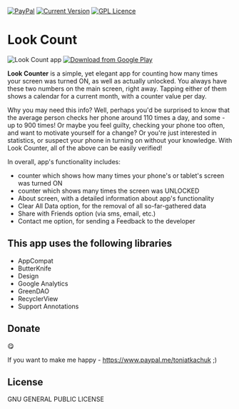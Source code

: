 [![PayPal](https://img.shields.io/badge/%24-paypal-f39c12.svg)][paypal-donation]
[![Current Version](https://img.shields.io/badge/release-1.0-blue.svg)](https://github.com/lomza/screenlookcount/releases)
[![GPL Licence](https://img.shields.io/aur/license/yaourt.svg)](https://opensource.org/licenses/GPL-3.0/)

# Look Count
![Look Count app](https://s21.postimg.org/9s1594h07/image.png)
[![Download from Google Play](https://play.google.com/intl/en_us/badges/images/badge_new.png)](https://play.google.com/store/apps/details?id=com.totemsoft.screenlookcount)

**Look Counter** is a simple, yet elegant app for counting how many times your screen was turned ON, as well as actually unlocked. You always have these two numbers on the main screen, right away. Tapping either of them shows a calendar for a current month, with a counter value per day.

Why you may need this info? Well, perhaps you'd be surprised to know that the average person checks her phone around 110 times a day, and some - up to 900 times! Or maybe you feel guilty, checking your phone too often, and want to motivate yourself for a change? Or you're just interested in statistics, or suspect your phone in turning on without your knowledge. With Look Counter, all of the above can be easily verified!

In overall, app's functionality includes:

* counter which shows how many times your phone's or tablet's screen was turned ON
* counter which shows many times the screen was UNLOCKED
* About screen, with a detailed information about app's functionality
* Clear All Data option, for the removal of all so-far-gathered data
* Share with Friends option (via sms, email, etc.)
* Contact me option, for sending a Feedback to the developer


## This app uses the following libraries

* AppCompat
* ButterKnife
* Design
* Google Analytics
* GreenDAO
* RecyclerView
* Support Annotations


## Donate

:yum:

If you want to make me happy - https://www.paypal.me/toniatkachuk ;)

## License

GNU GENERAL PUBLIC LICENSE

[paypal-donation]: https://www.paypal.me/toniatkachuk
